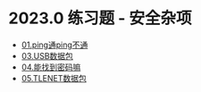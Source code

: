 # 2023.0 练习题 - 安全杂项

- [01.ping通ping不通](practice/2023.0/misc/01.md)
- [03.USB数据包](practice/2023.0/misc/03.md)
- [04.能找到密码嘛](practice/2023.0/misc/04.md)
- [05.TLENET数据包](practice/2023.0/misc/05.md)
